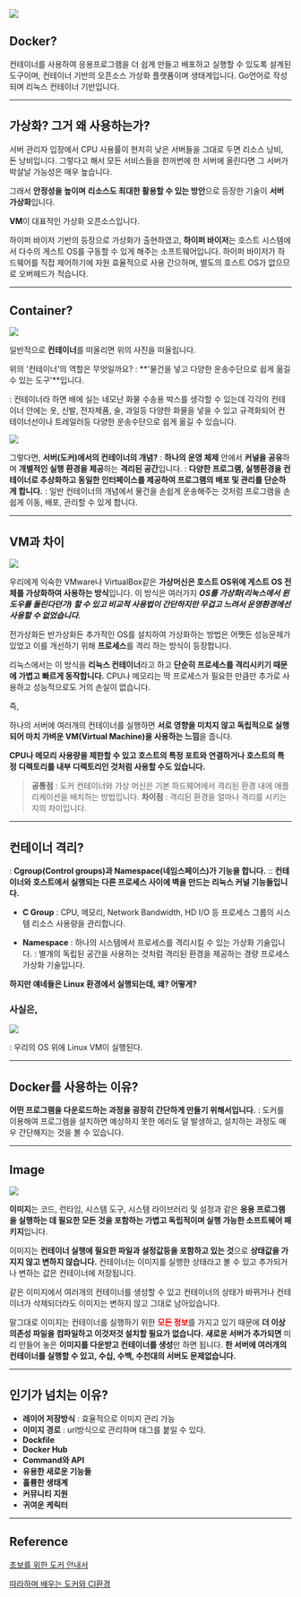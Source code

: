 ![](https://velog.velcdn.com/images/chan9708/post/3f80d2be-f772-4718-8036-fe1f23b46570/image.gif)

## Docker?
컨테이너를 사용하여 응용프로그램을 더 쉽게 만들고 배포하고 실행할 수 있도록 설계된 도구이며, 컨테이너 기반의 오픈소스 가상화 플랫폼이며 생태계입니다.
Go언어로 작성되며 리눅스 컨테이너 기반입니다.


---
## 가상화? 그거 왜 사용하는가?
서버 관리자 입장에서 CPU 사용률이 현저히 낮은 서버들을 그대로 두면 리소스 낭비, 돈 낭비입니다. 
그렇다고 해서 모든 서비스들을 한꺼번에 한 서버에 올린다면 그 서버가 박살날 가능성은 매우 높습니다.

그래서 **안정성을 높이며** **리소스도 최대한 활용할 수 있는 방안**으로 등장한 기술이 **서버 가상화**입니다.

**VM**이 대표적인 가상화 오픈소스입니다.

하이퍼 바이저 기반의 등장으로 가상화가 출현하였고, 
**하이퍼 바이저**는 호스트 시스템에서 다수의 게스트 OS를 구동할 수 있게 해주는 소프트웨어입니다.
하이퍼 바이저가 하드웨어를 직접 제어하기에 자원 효율적으로 사용 간으하며, 별도의 호스트 OS가 없으므로 오버헤드가 적습니다.

---

## Container?
![](https://velog.velcdn.com/images/chan9708/post/3fcf7b1d-eaf0-4705-964f-bfc8ae767a9a/image.png)

일반적으로 **컨테이너**를 떠올리면 위의 사진을 떠올립니다.

위의 '컨테이너'의 역할은 무엇일까요?
: **'물건을 넣고 다양한 운송수단으로 쉽게 옮길 수 있는 도구'**입니다.

: 컨테이너라 하면 배에 실는 네모난 화물 수송용 박스를 생각할 수 있는데 각각의 컨테이너 안에는 옷, 신발, 전자제품, 술, 과일등 다양한 화물을 넣을 수 있고 규격화되어 컨테이너선이나 트레일러등 다양한 운송수단으로 쉽게 옮길 수 있습니다.


![](https://velog.velcdn.com/images/chan9708/post/ce2bafc6-2b63-47c0-99d5-94141d4502f5/image.png)

그렇다면, **서버(도커)에서의 컨테이너의 개념?**
: **하나의 운영 체제** 안에서 **커널을 공유**하며 **개별적인 실행 환경을 제공**하는 **격리된 공간**입니다.
: **다양한 프로그램, 실행환경을 컨테이너로 추상화하고 동일한 인터페이스를 제공하여 프로그램의 배포 및 관리를 단순하게 합니다.**
: 일반 컨테이너의 개념에서 물건을 손쉽게 운송해주는 것처럼 프로그램을 손쉽게 이동, 배포, 관리할 수 있게 합니다.

---

## VM과 차이
>
![](https://velog.velcdn.com/images/chan9708/post/8465eadc-df45-463e-9c05-ba893b929f67/image.png)
>
우리에게 익숙한 VMware나 VirtualBox같은 **가상머신은 호스트 OS위에 게스트 OS 전체를 가상화하여 사용하는 방식**입니다. 
이 방식은 여러가지 _**OS를 가상화(리눅스에서 윈도우를 돌린다던가) 할 수 있고 비교적 사용법이 간단하지만 무겁고 느려서 운영환경에선 사용할 수 없었습니다.**_
>
전가상화든 반가상화든 추가적인 OS를 설치하여 가상화하는 방법은 어쨋든 성능문제가 있었고 이를 개선하기 위해 **프로세스**를 격리 하는 방식이 등장합니다.
>
리눅스에서는 이 방식을 **리눅스 컨테이너**라고 하고 **단순히 프로세스를 격리시키기 때문에 가볍고 빠르게 동작합니다.**
CPU나 메모리는 딱 프로세스가 필요한 만큼만 추가로 사용하고 성능적으로도 거의 손실이 없습니다.

즉,

하나의 서버에 여러개의 컨테이너를 실행하면 **서로 영향을 미치지 않고 독립적으로 실행되어 마치 가벼운 VM(Virtual Machine)을 사용하는 느낌**을 줍니다. 

**CPU나 메모리 사용량을 제한할 수 있고 호스트의 특정 포트와 연결하거나 호스트의 특정 디렉토리를 내부 디렉토리인 것처럼 사용할 수도 있습니다.**

>**공통점**
: 도커 컨테이너와 가상 머신은 기본 하드웨어에서 격리된 환경 내에 애플리케이션을 배치하는 방법입니다.
>**차이점**
: 격리된 환경을 얼마나 격리를 시키는지의 차이입니다.

---
## 컨테이너 격리?
: **Cgroup(Control groups)과 Namespace(네임스페이스)가 기능을 합니다.**
:: **컨테이너와 호스트에서 실행되는 다른 프로세스 사이에 벽을 만드는 리눅스 커널 기능들입니다.**

* **C Group**
: CPU, 메모리, Network Bandwidth, HD I/O 등 프로세스 그룹의 시스템 리소스 사용량을 관리합니다.

* **Namespace**
: 하나의 시스템에서 프로세스를 격리시킬 수 있는 가상화 기술입니다.
: 별개의 독립된 공간을 사용하는 것처럼 격리된 환경을 제공하는 경량 프로세스 가상화 기술입니다.

**하지만 얘네들은 Linux 환경에서 실행되는데, 왜? 어떻게?**
### 사실은,
![](https://velog.velcdn.com/images/chan9708/post/a6e20d48-9492-41ab-9b2d-725cba82933c/image.png)

: 우리의 OS 위에 Linux VM이 실행된다.


---

## Docker를 사용하는 이유?
**어떤 프로그램을 다운로드하는 과정을 굉장히 간단하게 만들기 위해서입니다.**
: 도커를 이용해여 프로그램을 설치하면 예상하지 못한 에러도 덜 발생하고, 설치하는 과정도 매우 간단해지는 것을 볼 수 있습니다.

---

## Image
![](https://velog.velcdn.com/images/chan9708/post/31d97897-a801-461d-977f-d138a863c995/image.png)

**이미지**는 코드, 런타임, 시스템 도구, 시스템 라이브러리 및 설정과 같은 **응용 프로그램을 실행하는 데 필요한 모든 것을 포함하는 가볍고 독립적이며 실행 가능한 소프트웨어 패키지**입니다.

이미지는 **컨테이너 실행에 필요한 파일과 설정값등을 포함하고 있는 것**으로 **상태값을 가지지 않고 변하지 않습니다.**
컨테이너는 이미지를 실행한 상태라고 볼 수 있고 추가되거나 변하는 값은 컨테이너에 저장됩니다.

같은 이미지에서 여러개의 컨테이너를 생성할 수 있고 컨테이너의 상태가 바뀌거나 컨테이너가 삭제되더라도 이미지는 변하지 않고 그대로 남아있습니다.

말그대로 이미지는 컨테이너를 실행하기 위한 <span style="color:red">**모든 정보**</span>를 가지고 있기 때문에 **더 이상 의존성 파일을 컴파일하고 이것저것 설치할 필요가 없습니다.** 
**새로운 서버가 추가되면** 미리 만들어 놓은 **이미지를 다운받고 컨테이너를 생성**만 하면 됩니다. 
**한 서버에 여러개의 컨테이너를 실행할 수 있고, 수십, 수백, 수천대의 서버도 문제없습니다.**

---
## 인기가 넘치는 이유?
* **레이어 저장방식**
: 효율적으로 이미지 관리 가능
* **이미지 경로**
: url방식으로 관리하며 태그를 붙일 수 있다.
* **Dockfile**
* **Docker Hub**
* **Command와 API**
* **유용한 새로운 기능들**
* **훌륭한 생태계**
* **커뮤니티 지원**
* **귀여운 케릭터**

---

## Reference
>
[초보를 위한 도커 안내서](https://www.inflearn.com/course/%EB%8F%84%EC%BB%A4-%EC%9E%85%EB%AC%B8?inst=446961aa)
>
[따라하며 배우는 도커와 CI환경](https://www.inflearn.com/course/%EB%94%B0%EB%9D%BC%ED%95%98%EB%A9%B0-%EB%B0%B0%EC%9A%B0%EB%8A%94-%EB%8F%84%EC%BB%A4-ci/dashboard)
